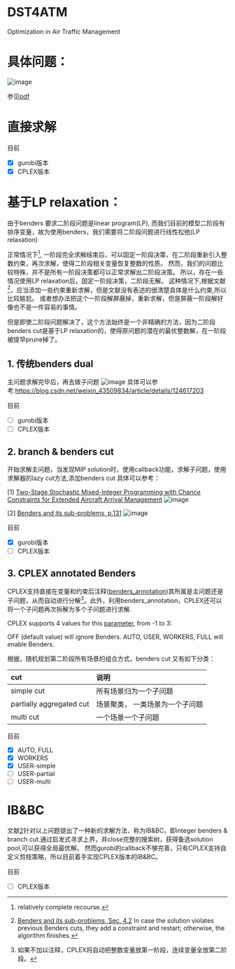 # DST4ATM
Optimization in Air Traffic Management
# 具体问题：
![image](https://github.com/Duzhuoming/DST4ATM/assets/65158088/f74b08e7-ec86-4a37-a1bf-dc4cd25c4a5a)

参见[pdf](https://github.com/Duzhuoming/DST4ATM/blob/c6c62bffd5eb14bc0592e5127c67f2698d938df4/Integrated%20runway%20scheduling%20under%20operational%20time%20uncertainty.pdf)

# 直接求解
目前
- [x] gurobi版本
- [x] CPLEX版本
# 基于LP relaxation：
由于benders 要求二阶段问题是linear program(LP), 而我们目前的模型二阶段有排序变量，故为使用benders，我们需要将二阶段问题进行线性松弛(LP relaxation)

正常情况下[^1], 一阶段完全求解结束后，可以固定一阶段决策，在二阶段重新引入整数约束，再次求解，使得二阶段相关变量恢复整数的性质。
然而，我们的问题比较特殊，并不是所有一阶段决策都可以正常求解出二阶段决策。 所以，存在一些情况使用LP relaxation后，固定一阶段决策，二阶段无解。
这种情况下,根据文献[^2]，应当添加一些约束重新求解，但是文献没有表述的很清楚具体是什么约束,所以比较尴尬。
或者想办法把这个一阶段解屏蔽掉，重新求解，但是屏蔽一阶段解好像也不是一件容易的事情。


但是即使二阶段问题解决了，这个方法始终是一个非精确的方法，因为二阶段benders cut是基于LP relaxation的，使得原问题的潜在的最优整数解，在一阶段被提早prune掉了。

## 1. 传统benders dual
主问题求解完毕后，再去做子问题
![image](https://github.com/Duzhuoming/DST4ATM/assets/65158088/903515f1-4492-49ad-9176-dbe254a8fae3)
具体可以参考:https://blog.csdn.net/weixin_43509834/article/details/124617203

目前
- [ ] gurobi版本
- [ ] CPLEX版本
## 2. branch & benders cut
开始求解主问题，当发现MIP solution时，使用callback功能，求解子问题，使用求解器的lazy cut方法,添加benders cut
具体可以参考：

[1] [Two-Stage Stochastic Mixed-Integer Programming with Chance Constraints for Extended Aircraft Arrival Management](https://doi.org/10.1287/trsc.2020.0991)
![image](https://github.com/Duzhuoming/DST4ATM/assets/65158088/8e9a326a-aeb8-4dcc-b29a-003f06abd657)

[2] [Benders and its sub-problems, p.131][ref1]
![image](https://github.com/Duzhuoming/DST4ATM/assets/65158088/3b071d51-9db6-43e0-ac7d-b76640c74617)

目前
- [x] gurobi版本
- [ ] CPLEX版本
## 3. CPLEX annotated Benders
CPLEX支持直接在变量和约束后注释([benders_annotation][ref2])其所属是主问题还是子问题，从而自动进行分解[^3]。此外，利用benders_annotation，CPLEX还可以将一个子问题再次拆解为多个子问题进行求解.

CPLEX supports 4 values for this [parameter][ref3], from -1 to 3:

OFF (default value) will ignore Benders.
AUTO, USER, WORKERS, FULL will enable Benders.

根据，随机规划第二阶段所有场景的组合方式，benders cut 又有如下分类：

| cut                      | 说明               |
|:-------------------------|:-----------------|
| simple cut               | 所有场景归为一个子问题      |
| partially aggregated cut | 场景聚类， 一类场景为一个子问题 |
| multi cut                | 一个场景一个子问题        |



目前
- [x] AUTO, FULL
- [x] WORKERS
- [x] USER-simple
- [ ] USER-partial
- [ ] USER-multi

# IB&BC
文献[2][ref1]针对以上问题提出了一种新的求解方法，称为IB&BC，即integer benders & branch cut.通过启发式寻求上界，并close完整的搜索树，获得备选solution pool,可以获得全局最优解。
然而gurobi的callback不够完善，只有CPLEX支持自定义剪枝策略，所以目前着手实现CPLEX版本的IB&BC。

目前
- [ ] CPLEX版本



[ref1]:https://openresearch-repository.anu.edu.au/bitstream/1885/203507/1/thesis.pdf
[ref2]:https://github.com/IBMDecisionOptimization/docplex-examples/blob/master/examples/mp/jupyter/Benders_decomposition.ipynb
[ref3]:https://www.ibm.com/docs/zh/icos/22.1.1?topic=parameters-benders-strategy
[^1]: relatively complete recourse.
[^2]:[Benders and its sub-problems, Sec. 4.2][ref1] In case the solution violates previous Benders cuts, they add a constraint and restart; otherwise, the algorithm finishes.
[^3]:如果不加以注释，CPLEX将自动把整数变量放第一阶段，连续变量全放第二阶段。
